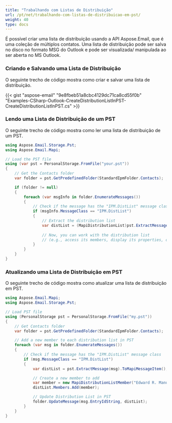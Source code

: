```yaml
---
title: "Trabalhando com Listas de Distribuição"
url: /pt/net/trabalhando-com-listas-de-distribuicao-em-pst/
weight: 40
type: docs
---
```


É possível criar uma lista de distribuição usando a API Aspose.Email, que é uma coleção de múltiplos contatos. Uma lista de distribuição pode ser salva no disco no formato MSG do Outlook e pode ser visualizada/ manipulada ao ser aberta no MS Outlook.

### **Criando e Salvando uma Lista de Distribuição**

O seguinte trecho de código mostra como criar e salvar uma lista de distribuição.

{{< gist "aspose-email" "9e8fbeb51a8cbc4129dc71ca8cd55f0b" "Examples-CSharp-Outlook-CreateDistributionListInPST-CreateDistributionListInPST.cs" >}}

### **Lendo uma Lista de Distribuição de um PST**

O seguinte trecho de código mostra como ler uma lista de distribuição de um PST.

```cs
using Aspose.Email.Storage.Pst;
using Aspose.Email.Mapi;

// Load the PST file
using (var pst = PersonalStorage.FromFile("your.pst"))
{
    // Get the Contacts folder
    var folder = pst.GetPredefinedFolder(StandardIpmFolder.Contacts);

    if (folder != null)
    {
        foreach (var msgInfo in folder.EnumerateMessages())
        {
            // Check if the message has the "IPM.DistList" message class
            if (msgInfo.MessageClass == "IPM.DistList")
            {
                // Extract the distribution list
                var distList = (MapiDistributionList)pst.ExtractMessage(msgInfo).ToMapiMessageItem();
                
                // Now, you can work with the distribution list
                // (e.g., access its members, display its properties, or make modifications)
            }
        }
    }
}
```

### **Atualizando uma Lista de Distribuição em PST**

O seguinte trecho de código mostra como atualizar uma lista de distribuição em PST.

```cs
using Aspose.Email.Mapi;
using Aspose.Email.Storage.Pst;

// Load PST file
using (PersonalStorage pst = PersonalStorage.FromFile("my.pst"))
{
    // Get Contacts folder
    var folder = pst.GetPredefinedFolder(StandardIpmFolder.Contacts);

    // Add a new member to each distribution list in PST
    foreach (var msg in folder.EnumerateMessages())
    {
        // Check if the message has the "IPM.DistList" message class
        if (msg.MessageClass == "IPM.DistList")
        {
            var distList = pst.ExtractMessage(msg).ToMapiMessageItem();

            // Create a new member to add
            var member = new MapiDistributionListMember("Edward R. Manuel", "EdwardRManuel@example.com");
            distList.Members.Add(member);

            // Update Distribution List in PST
            folder.UpdateMessage(msg.EntryIdString, distList);
        }
    }
}
```